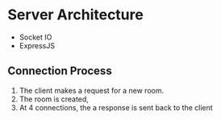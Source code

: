 # Server Architecture

- Socket IO
- ExpressJS

## Connection Process
1. The client makes a request for a new room.
2. The room is created, 
3. At 4 connections, the a response is sent back to the client